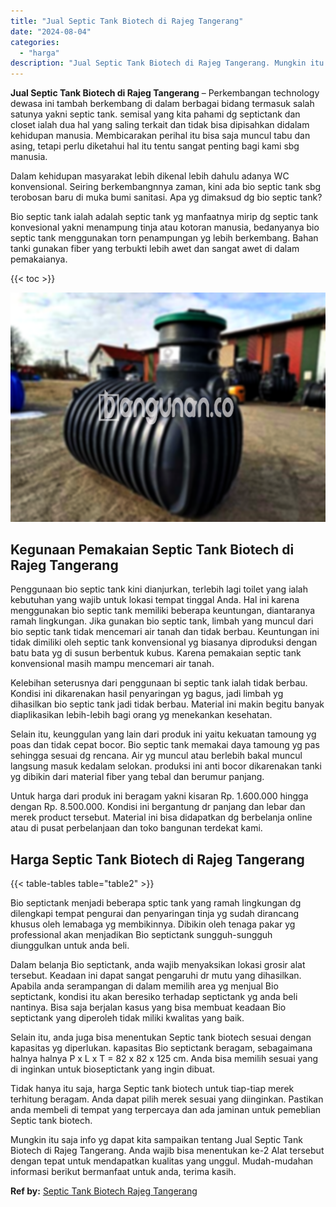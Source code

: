 ```yaml
---
title: "Jual Septic Tank Biotech di Rajeg Tangerang"
date: "2024-08-04"
categories: 
  - "harga"
description: "Jual Septic Tank Biotech di Rajeg Tangerang. Mungkin itu saja info yg dapat kita sampaikan tentang Jual Septic Tank Biotech di Rajeg Tangerang. Anda wajib bi..."
---
```


**Jual Septic Tank Biotech di Rajeg Tangerang** – Perkembangan technology dewasa ini tambah berkembang di dalam berbagai bidang termasuk salah satunya yakni septic tank. semisal yang kita pahami dg septictank dan closet ialah dua hal yang saling terkait dan tidak bisa dipisahkan didalam kehidupan manusia. Membicarakan perihal itu bisa saja muncul tabu dan asing, tetapi perlu diketahui hal itu tentu sangat penting bagi kami sbg manusia.

Dalam kehidupan masyarakat lebih dikenal lebih dahulu adanya WC konvensional. Seiring berkembangnnya zaman, kini ada bio septic tank sbg terobosan baru di muka bumi sanitasi. Apa yg dimaksud dg bio septic tank?

Bio septic tank ialah adalah septic tank yg manfaatnya mirip dg septic tank konvesional yakni menampung tinja atau kotoran manusia, bedanyanya bio septic tank menggunakan torn penampungan yg lebih berkembang. Bahan tanki gunakan fiber yang terbukti lebih awet dan sangat awet di dalam pemakaianya.

{{< toc >}}

![Jual Septic Tank Biotech di Rajeg Tangerang](/images/jual-bio-septictank-18.png)

## Kegunaan Pemakaian Septic Tank Biotech di Rajeg Tangerang

Penggunaan bio septic tank kini dianjurkan, terlebih lagi toilet yang ialah kebutuhan yang wajib untuk lokasi tempat tinggal Anda. Hal ini karena menggunakan bio septic tank memiliki beberapa keuntungan, diantaranya ramah lingkungan. Jika gunakan bio septic tank, limbah yang muncul dari bio septic tank tidak mencemari air tanah dan tidak berbau. Keuntungan ini tidak dimiliki oleh septic tank konvensional yg biasanya diproduksi dengan batu bata yg di susun berbentuk kubus. Karena pemakaian septic tank konvensional masih mampu mencemari air tanah.

Kelebihan seterusnya dari penggunaan bi septic tank ialah tidak berbau. Kondisi ini dikarenakan hasil penyaringan yg bagus, jadi limbah yg dihasilkan bio septic tank jadi tidak berbau. Material ini makin begitu banyak diaplikasikan lebih-lebih bagi orang yg menekankan kesehatan.

Selain itu, keunggulan yang lain dari produk ini yaitu kekuatan tamoung yg poas dan tidak cepat bocor. Bio septic tank memakai daya tamoung yg pas sehingga sesuai dg rencana. Air yg muncul atau berlebih bakal muncul langsung masuk kedalam selokan. produksi ini anti bocor dikarenakan tanki yg dibikin dari material fiber yang tebal dan berumur panjang.

Untuk harga dari produk ini beragam yakni kisaran Rp. 1.600.000 hingga dengan Rp. 8.500.000. Kondisi ini bergantung dr panjang dan lebar dan merek product tersebut. Material ini bisa didapatkan dg berbelanja online atau di pusat perbelanjaan dan toko bangunan terdekat kami.

## Harga Septic Tank Biotech di Rajeg Tangerang

{{< table-tables table="table2" >}}

Bio septictank menjadi beberapa sptic tank yang ramah lingkungan dg dilengkapi tempat pengurai dan penyaringan tinja yg sudah dirancang khusus oleh lemabaga yg membikinnya. Dibikin oleh tenaga pakar yg professional akan menjadikan Bio septictank sungguh-sungguh diunggulkan untuk anda beli.

Dalam belanja Bio septictank, anda wajib menyaksikan lokasi grosir alat tersebut. Keadaan ini dapat sangat pengaruhi dr mutu yang dihasilkan. Apabila anda serampangan di dalam memilih area yg menjual Bio septictank, kondisi itu akan beresiko terhadap septictank yg anda beli nantinya. Bisa saja berjalan kasus yang bisa membuat keadaan Bio septictank yang diperoleh tidak miliki kwalitas yang baik.

Selain itu, anda juga bisa menentukan Septic tank biotech sesuai dengan kapasitas yg diperlukan. kapasitas Bio septictank beragam, sebagaimana halnya halnya P x L x T = 82 x 82 x 125 cm. Anda bisa memilih sesuai yang di inginkan untuk bioseptictank yang ingin dibuat.

Tidak hanya itu saja, harga Septic tank biotech untuk tiap-tiap merek terhitung beragam. Anda dapat pilih merek sesuai yang diinginkan. Pastikan anda membeli di tempat yang terpercaya dan ada jaminan untuk pemeblian Septic tank biotech.

Mungkin itu saja info yg dapat kita sampaikan tentang Jual Septic Tank Biotech di Rajeg Tangerang. Anda wajib bisa menentukan ke-2 Alat tersebut dengan tepat untuk mendapatkan kualitas yang unggul. Mudah-mudahan informasi berikut bermanfaat untuk anda, terima kasih.

**Ref by:** [Septic Tank Biotech Rajeg Tangerang](https://id.wikipedia.org/wiki/Septic)
